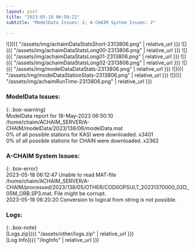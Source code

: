 ```yaml
---
layout: post
title: "2023-05-18 06:50:22"
subtitle: "ModelData Issues: 2; A-CHAIM System Issues: 2"

---
```


![]({{ "/assets/img/achaimDataStatsShort-2313806.png" | relative_url }})
![]({{ "/assets/img/achaimDataStatsLong00-2313806.png" | relative_url }})
![]({{ "/assets/img/achaimDataStatsLong01-2313806.png" | relative_url }})
![]({{ "/assets/img/achaimDataStatsLong02-2313806.png" | relative_url }})
![]({{ "/assets/img/modelDataDataStats-2313806.png" | relative_url }})
![]({{ "/assets/img/modelDataStationStats-2313806.png" | relative_url }})
![]({{ "/assets/img/achaimRunTime-2313806.png" | relative_url }})


### ModelData Issues:  
  
{: .box-warning}  
 ModelData report for 18-May-2023 06:50:10   
 /home/chaim/ACHAIM_SERVER/A-CHAIM/modelData/2023/138/06/modelData.mat   
 0% of all possible stations for KASI were downloaded. x3401   
 0% of all possible stations for CHAIN were downloaded. x2362   
  
### A-CHAIM System Issues:  
  
{: .box-error}  
2023-05-18 06:12:47 Unable to read MAT-file /home/chaim/ACHAIM_SERVER/A-CHAIM/processed/2023/138/05/OTHER/COD0OPSULT_20231370000_02D_05M_ORB.SP3.mat. File might be corrupt.  
2023-05-18 06:20:20 Conversion to logical from string is not possible.  

### Logs:  
  
{: .box-note}  
[Logs.zip]({{ "/assets/other/logs.zip" | relative_url }})  
[Log Info]({{ "/logInfo" | relative_url }})  
